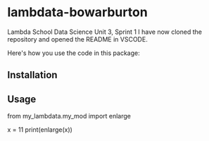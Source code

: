 # lambdata-bowarburton
Lambda School Data Science Unit 3, Sprint 1
I have now cloned the repository and opened the README in VSCODE.

Here's how you use the code in this package:
## Installation

## Usage

from my_lambdata.my_mod import enlarge

x = 11
print(enlarge(x))